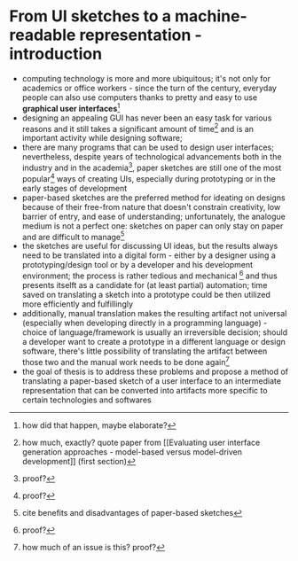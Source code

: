 # From UI sketches to a machine-readable representation - introduction
- computing technology is more and more ubiquitous; it's not only for academics or office workers - since the turn of the century, everyday people can also use computers thanks to pretty and easy to use **graphical user interfaces**[^2]
- designing an appealing GUI has never been an easy task for various reasons and it still takes a significant amount of time[^1] and is an important activity while designing software;
- there are many programs that can be used to design user interfaces; nevertheless, despite years of technological advancements both in the industry and in the academia[^3], paper sketches are still one of the most popular[^4] ways of creating UIs, especially during prototyping or in the early stages of development
- paper-based sketches are the preferred method for ideating on designs because of their free-from nature that doesn't constrain creativity, low barrier of entry, and ease of understanding; unfortunately, the analogue medium is not a perfect one: sketches on paper can only stay on paper and are difficult to manage[^5]
- the sketches are useful for discussing UI ideas, but the results always need to be translated into a digital form - either by a designer using a prototyping/design tool or by a developer and his development environment; the process is rather tedious and mechanical [^6] and thus presents itselft as a candidate for (at least partial) automation; time saved on translating a sketch into a prototype could be then utilized more efficiently and fulfillingly
- additionally, manual translation makes the resulting artifact not universal (especially when developing directly in a programming language) - choice of language/framework is usually an irreversible decision; should a developer want to create a prototype in a different language or design software, there's little possibility of translating the artifact between those two and the manual work needs to be done again[^7]
- the goal of thesis is to address these problems and propose a method of translating a paper-based sketch of a user interface to an intermediate representation that can be converted into artifacts more specific to certain technologies and softwares

[^1]: how much, exactly? quote paper from [[Evaluating user interface generation approaches - model-based versus model-driven development]] (first section)

[^2]: how did that happen, maybe elaborate?

[^3]: proof?

[^4]: proof?

[^5]: cite benefits and disadvantages of paper-based sketches

[^6]: proof?

[^7]: how much of an issue is this? proof?